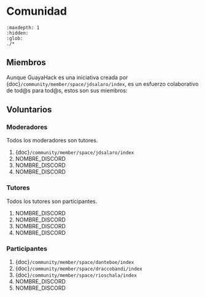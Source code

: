 
# Comunidad

```{toctree}
:maxdepth: 1
:hidden:
:glob:
./*
```


## Miembros

Aunque GuayaHack es una iniciativa creada por {doc}`/community/member/space/jdsalaro/index`, es un esfuerzo colaborativo de tod@s para tod@s, estos son sus miembros:

## Voluntarios

### Moderadores

Todos los moderadores son tutores.

1. {doc}`/community/member/space/jdsalaro/index`
1. NOMBRE_DISCORD
1. NOMBRE_DISCORD
1. NOMBRE_DISCORD

### Tutores

Todos los tutores son participantes.

1. NOMBRE_DISCORD
1. NOMBRE_DISCORD
1. NOMBRE_DISCORD
1. NOMBRE_DISCORD

### Participantes

1. {doc}`/community/member/space/danteboe/index`
1. {doc}`/community/member/space/draccobandi/index` 
1. {doc}`/community/member/space/rioschala/index`
1. NOMBRE_DISCORD
1. NOMBRE_DISCORD
